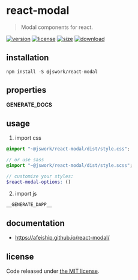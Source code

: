 # react-modal
> Modal components for react.

[![version][version-image]][version-url]
[![license][license-image]][license-url]
[![size][size-image]][size-url]
[![download][download-image]][download-url]

## installation
```shell
npm install -S @jswork/react-modal
```

## properties
__GENERATE_DOCS__

## usage
1. import css
  ```scss
  @import "~@jswork/react-modal/dist/style.css";

  // or use sass
  @import "~@jswork/react-modal/dist/style.scss";

  // customize your styles:
  $react-modal-options: ()
  ```
2. import js
  ```js
__GENERATE_DAPP__
  ```

## documentation
- https://afeiship.github.io/react-modal/


## license
Code released under [the MIT license](https://github.com/afeiship/react-modal/blob/master/LICENSE.txt).

[version-image]: https://img.shields.io/npm/v/@jswork/react-modal
[version-url]: https://npmjs.org/package/@jswork/react-modal

[license-image]: https://img.shields.io/npm/l/@jswork/react-modal
[license-url]: https://github.com/afeiship/react-modal/blob/master/LICENSE.txt

[size-image]: https://img.shields.io/bundlephobia/minzip/@jswork/react-modal
[size-url]: https://github.com/afeiship/react-modal/blob/master/dist/react-modal.min.js

[download-image]: https://img.shields.io/npm/dm/@jswork/react-modal
[download-url]: https://www.npmjs.com/package/@jswork/react-modal
